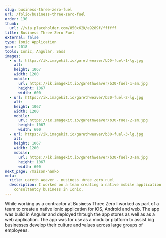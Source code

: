 ```yaml
---
slug: business-three-zero-fuel
url: /folio/business-three-zero-fuel
order: 130
thumb:
  url: //via.placeholder.com/850x620/a9289f/ffffff
title: Business Three Zero Fuel
external: false
type: Ionic Application
year: 2018
tools: Ionic, Angular, Sass
images:
  - url: https://ik.imagekit.io/garethweaver/b30-fuel-1-lg.jpg
    alt:
    height: 1067
    width: 1200
    mobile:
      url: https://ik.imagekit.io/garethweaver/b30-fuel-1-sm.jpg
      height: 1067
      width: 600
  - url: https://ik.imagekit.io/garethweaver/b30-fuel-2-lg.jpg
    alt:
    height: 1067
    width: 1200
    mobile:
      url: https://ik.imagekit.io/garethweaver/b30-fuel-2-sm.jpg
      height: 1067
      width: 600
  - url: https://ik.imagekit.io/garethweaver/b30-fuel-3-lg.jpg
    alt:
    height: 1067
    width: 1200
    mobile:
      url: https://ik.imagekit.io/garethweaver/b30-fuel-3-sm.jpg
      height: 1067
      width: 600
next_page: /maison-hanko
meta:
  title: Gareth Weaver - Business Three Zero Fuel
  description: I worked on a team creating a native mobile application for a
    consultantcy business in Ionic.
---
```

While working as a contractor at Business Three Zero I worked as part of a team
to create a native Ionic application for iOS, Android and web. The app was build
in Angular and deployed through the app stores as well as as a web application.
The app was for use as a modular platform to assist big businesses develop
their culture and values across large groups of employees.
